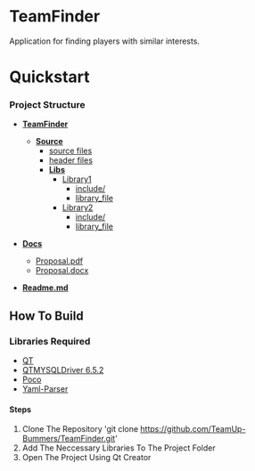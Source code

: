 # TeamFinder

Application for finding players with similar interests.


# Quickstart
### Project Structure

- [**TeamFinder**](./TeamFinder)
  - [**Source**](./TeamFinder/Source)
    - [source files](./TeamFinder/Source)
    - [header files ](./TeamFinder/Source)
    - [**Libs**](./TeamFinder/Source/Libs)
      - [Library1](./TeamFinder/Source/Libs/Library1)
        - [include/](./TeamFinder/Source/Libs/Library1/include)
        - [library_file](./TeamFinder/Source/Libs/Library1)
      - [Library2](./TeamFinder/Source/Libs/Library2)
        - [include/](./TeamFinder/Source/Libs/Library2/include)
        - [library_file](./TeamFinder/Source/Libs/Library2)

- [**Docs**](./Docs)
  - [Proposal.pdf](./Docs/proposals.pdf)
  - [Proposal.docx](./Docs/proposal.docx)

- [**Readme.md**](./Readme.md)



## How To Build 
### Libraries Required
- [QT](https://github.com/qt)<br/>
- [QTMYSQLDriver 6.5.2](https://github.com/thecodemonkey86/qt_mysql_driver)<br/>
- [Poco](https://github.com/pocoproject/poco)<br/>
- [Yaml-Parser](https://github.com/jbeder/yaml-cpp)<br/>
#### Steps
1. Clone The Repository
    'git clone https://github.com/TeamUp-Bummers/TeamFinder.git'
2. Add The Neccessary Libraries To The Project Folder
3. Open The Project Using Qt Creator 

